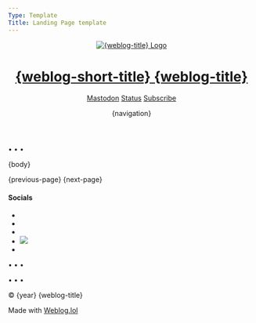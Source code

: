 ```yaml
---
Type: Template
Title: Landing Page template
---
```


<!DOCTYPE html>
<html lang="en"><!-- Landing Page Template -->
<!-- GitHub file path: 
  configuration/landing-page-template.md -->

<head> <!-- HEAD -->

<!-- METADATA -->
<meta charset="UTF-8">
<meta name="viewport" content="width=device-width, initial-scale=1">
<title>{weblog-title}</title>
<meta name="description" content="{weblog-description}">
<meta name="author" content="{author}">

<!-- OpenGraph METADATA -->
<meta property="og:title" content="{weblog-title}">
<meta property="og:description" content="{weblog-description}">
<meta property="og:type" content="article">
<meta property="og:url" content="{permalink}">
<meta property="og:image" content="https://profiles.cache.lol/luxury-format/picture.png">

<!-- FEDIVERSE (Mastodon) -->
<meta name="fediverse:creator" content="@luxury_format@social.lol">
<link rel="me" href="https://social.lol/@luxury_format">

<!-- FEEDS -->
<link rel="alternate" type="application/atom+xml" title="{weblog-title} Atom Feed" href="{atom-url}">
<link rel="alternate" type="application/rss+xml" title="{weblog-title} RSS Feed" href="{rss-url}">
<link rel="alternate" type="application/json" title="{weblog-title} JSON Feed" href="{json-url}">

<!-- BLOGROLL -->
<!-- <link rel="blogroll" type="text/xml" href="/blogroll/opml.xml" title="{weblog-title} blogroll"> -->

<!-- ICONS -->
<link rel='icon' href='https://luxury-format.omg.lol/favicon.ico'>

<!-- APPLE-TOUCH-ICON.PNG -->
<link rel="apple-touch-icon" href="https://profiles.cache.lol/luxury-format/picture.png">
<meta name="apple-mobile-web-app-title" content="{weblog-short-title}">
<meta name="apple-mobile-web-app-capable" content="yes">

<!-- SITE.WEBMANIFEST -->
<link rel="manifest" href="/site.webmanifest">

<!-- COLOR SCHEME -->
<meta name="color-scheme" content="light dark">

<!-- THEME COLOR -->
<meta name="theme-color" content="#FFFFFF" media="(prefers-color-scheme: light)">
<meta name="theme-color" content="#000000" media="(prefers-color-scheme: dark)">

<!-- /style.css -->
<link rel="stylesheet" href="/css/style.css">
  </head>

<body><!-- BODY -->

<!-- HEADER -->
<header class="header">

<div class="header-top-row">

<div class="logo-title">

<a href="/">

<img src="https://profiles.cache.lol/luxury-format/picture.png" alt="{weblog-title} Logo">

<h1 class="weblog-title">
<span class="short">{weblog-short-title}</span>
<span class="long">{weblog-title}</span>
</h1>

</a>

</div>

<div class="header-icons">

<a href="https://social.lol/@luxury_format"><i class="fa-brands fa-mastodon"></i><span>Mastodon</span></a>
<a href="https://luxury-format.weblog.lol/status"><i class="fa-solid fa-face-grin"></i><span>Status</span></a>
<a href="https://luxury-format.weblog.lol/subscribe"><i class="fa-solid fa-rss"></i><span>Subscribe</span></a>

</div>

</div>

<div class="weblog-navigation">

{navigation}

</div>

</header>


<main> <!-- MAIN -->

<span class="divider">&bull; &bull; &bull;</span>

{body}

<nav class="pagination">

{previous-page}
{next-page}

</nav>

</main>

<footer> <!-- FOOTER -->

<h4>Socials</h4>
<ul class="socials">
<li><a rel="me" href="https://social.lol/@luxury_format"><i class="fa-brands fa-mastodon"></i></a></li>
<li><a rel="me" href="https://bsky.app/profile/luxury-format.bsky.social"><i class="fa-brands fa-bluesky"></i></a></li>
<li><a rel="me" href="https://discordapp.com/users/434798061370474526"><i class="fa-brands fa-discord"></i></a></li>
<li><a rel="me" href="https://luxury-format.omg.lol"><img class="prami" src="https://cdn.cache.lol/img/prami.svg"></a></li>
<li><a rel="me" href="https://github.com/luxury-format"><i class="fa-brands fa-github"></i></a></li>
</ul>

<span class="divider">&bull; &bull; &bull;</span>

<!-- STATUSLOG -->
<script src="https://status.lol/luxury-format.js?time&link&fluent&pretty"></script>

<span class="divider">&bull; &bull; &bull;</span>

<p>&copy; {year} {weblog-title}</p>

<p class="footer-weblog-p">Made with <a href="https://home.omg.lol/referred-by/luxury-format"><span class="logotype">Weblog<span class="logotype dot">.</span>lol</span></a></p>

</footer>

</body>

</html>